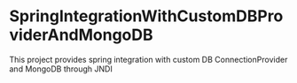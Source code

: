 SpringIntegrationWithCustomDBProviderAndMongoDB
===============================================

This project provides spring integration with custom DB ConnectionProvider and MongoDB through JNDI
